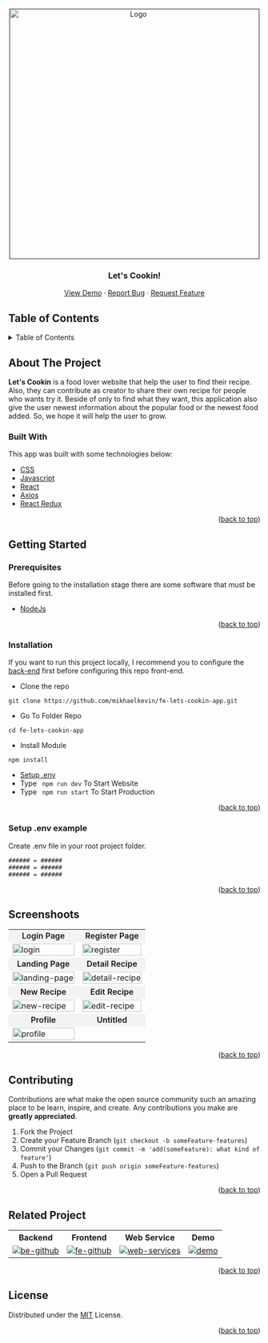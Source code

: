 <div id="top"></div>

<!-- PROJECT LOGO -->
<br />
<div align="center">
  <a href="">
    <img src="https://res.cloudinary.com/nocturncloud/image/upload/v1662178841/lets-cookin-app/README/Logo_sblbto.png" alt="Logo" width="500px">
  </a>

  <h3 align="center">Let's Cookin!</h3>

  <p align="center">
    <a href="#">View Demo</a>
    ·
    <a href="https://github.com/mikhaelkevin/fe-lets-cookin-app/issues">Report Bug</a>
    ·
    <a href="https://github.com/mikhaelkevin/fe-lets-cookin-app/issues">Request Feature</a>
  </p>
</div>

<!-- TABLE OF CONTENTS -->

## Table of Contents

<details>
  <summary>Table of Contents</summary>
  <ol>
    <li>
      <a href="#about-the-project">About The Project</a>
      <ul>
        <li><a href="#built-with">Built With</a></li>
      </ul>
    </li>
    <li>
      <a href="#getting-started">Getting Started</a>
      <ul>
        <li><a href="#prerequisites">Prerequisites</a></li>
        <li><a href="#installation">Installation</a></li>
        <li><a href="#setup-env-example">Setup .env example</a></li>
      </ul>
    </li>
    <li><a href="#screenshoots">Screenshots</a></li>
    <li><a href="#contributing">Contributing</a></li>
    <li><a href="#related-project">Related Project</a></li>
    <li><a href="#our-team">Contact</a></li>
    <li><a href="#license">License</a></li>
  </ol>
</details>

<!-- ABOUT THE PROJECT -->

## About The Project

**Let's Cookin** is a food lover website that help the user to find their recipe. Also, they can contribute as creator to share their own recipe for people who wants try it.
Beside of only to find what they want, this application also give the user newest information about the popular food or the newest food added. So, we hope it will help the user to grow.

### Built With

This app was built with some technologies below:

- [CSS](https://developer.mozilla.org/en-US/docs/Web/CSS)
- [Javascript](https://www.javascript.com/)
- [React](https://reactjs.org/)
- [Axios](https://axios-http.com/)
- [React Redux](https://react-redux.js.org/introduction/getting-started)

<p align="right">(<a href="#top">back to top</a>)</p>

<!-- GETTING STARTED -->

## Getting Started

### Prerequisites

Before going to the installation stage there are some software that must be installed first.

- [NodeJs](https://nodejs.org/en/download/)

<p align="right">(<a href="#top">back to top</a>)</p>

### Installation

If you want to run this project locally, I recommend you to configure the [back-end](https://github.com/mikhaelkevin/lets-cookin-backend) first before configuring this repo front-end.

- Clone the repo

```
git clone https://github.com/mikhaelkevin/fe-lets-cookin-app.git
```

- Go To Folder Repo

```
cd fe-lets-cookin-app
```

- Install Module

```
npm install
```

- <a href="#setup-env">Setup .env</a>
- Type ` npm run dev` To Start Website
- Type ` npm run start` To Start Production

<p align="right">(<a href="#top">back to top</a>)</p>

### Setup .env example

Create .env file in your root project folder.

```
###### = ######
###### = ######
###### = ######
```

<p align="right">(<a href="#top">back to top</a>)</p>

## Screenshoots

<p align="center" display=flex>
   
<table>
<tr>
    <td style='text-align: center; background-color: #6661; font-weight: 600'>Login Page</td>
    <td style='text-align: center; background-color: #6661; font-weight: 600'>Register Page</td>
  </tr>
  <tr>
    <td><image src="https://res.cloudinary.com/nocturncloud/image/upload/v1662179683/lets-cookin-app/README/Login_kymhcv.png" alt="login" width=100%></td>
    <td><image src="https://res.cloudinary.com/nocturncloud/image/upload/v1662179788/lets-cookin-app/README/Register_a3uuto.png" alt ="register" width=100%/></td>
  </tr>
   <tr>
    <td style='text-align: center; background-color: #6661; font-weight: 600'>Landing Page</td>
    <td style='text-align: center; background-color: #6661; font-weight: 600'>Detail Recipe</td>
  </tr>
  <tr>
    <td><image src="https://res.cloudinary.com/nocturncloud/image/upload/v1662179885/lets-cookin-app/README/Landing_Page_bp6gpj.png" alt="landing-page" width=100%></td>
    <td><image src="https://res.cloudinary.com/nocturncloud/image/upload/v1662180427/lets-cookin-app/README/Detail_Recipe_onvcov.png" alt="detail-recipe" width=100%/></td>
  </tr>
  <tr>
    <td style='text-align: center; background-color: #6661; font-weight: 600'>New Recipe</td>
    <td style='text-align: center; background-color: #6661; font-weight: 600'>Edit Recipe</td>
  </tr>
  <tr>
    <td><image src="https://res.cloudinary.com/nocturncloud/image/upload/v1662180545/lets-cookin-app/README/New_Recipe_npyan5.png" alt="new-recipe" width=100%></td>
    <td><image src="https://res.cloudinary.com/nocturncloud/image/upload/v1662180630/lets-cookin-app/README/Edit_Recipe_zne7zy.png" alt="edit-recipe" width=100%/></td>
  </tr>
  <tr>
    <td style='text-align: center; background-color: #6661; font-weight: 600'>Profile</td>
    <td style='text-align: center; background-color: #6661; font-weight: 600'>Untitled</td>
  </tr>
  <tr>
    <td><image src="https://res.cloudinary.com/nocturncloud/image/upload/v1662180705/lets-cookin-app/README/Profile_h94qhh.png" alt="profile" width=100%></td>
    <td></td>
  </tr>
</table>
      
</p>
<p align="right">(<a href="#top">back to top</a>)</p>

## Contributing

Contributions are what make the open source community such an amazing place to be learn, inspire, and create. Any contributions you make are **greatly appreciated**.

1. Fork the Project
2. Create your Feature Branch (`git checkout -b someFeature-features`)
3. Commit your Changes (`git commit -m 'add(someFeature): what kind of feature'`)
4. Push to the Branch (`git push origin someFeature-features`)
5. Open a Pull Request

<p align="right">(<a href="#top">back to top</a>)</p>

## Related Project

<center>
<table> 
    <tr>
    <th>Backend</th>
    <th>Frontend</th>
    <th>Web Service</th>
    <th>Demo</th>
    </tr>
    <tr>
    <td>
    <a href="https://github.com/mikhaelkevin/lets-cookin-backend"> 
    <img src="https://img.shields.io/badge/github-%23121011.svg?style=for-the-badge&logo=github&logoColor=white" alt="be-github"/>
    </a>
    </td>
    <td> 
    <a href="https://github.com/mikhaelkevin/fe-lets-cookin-app"> 
    <img src="https://img.shields.io/badge/github-%23121011.svg?style=for-the-badge&logo=github&logoColor=white" alt="fe-github">
    <a/>
    </td>
    <td> 
    <a href="#"> 
    <img src="https://img.shields.io/badge/heroku-%23430098.svg?style=for-the-badge&logo=heroku&logoColor=white" alt="web-services">
    <a/>
    </td>
    <td> 
    <a href="#"> 
    <img src="https://img.shields.io/badge/Firebase-039BE5?style=for-the-badge&logo=Firebase&logoColor=white" alt="demo">
    <a/>
    </td>
    </tr>
</table>
</center>

<p align="right">(<a href="#top">back to top</a>)</p>

## License

Distributed under the [MIT](/LICENSE) License.

<p align="right">(<a href="#top">back to top</a>)</p>
